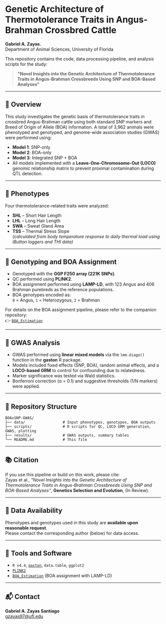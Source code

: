 # Genetic Architecture of Thermotolerance Traits in Angus-Brahman Crossbred Cattle

**Gabriel A. Zayas.**  
Department of Animal Sciences, University of Florida  

This repository contains the code, data processing pipeline, and analysis scripts for the study:

> **"Novel Insights into the Genetic Architecture of Thermotolerance Traits in Angus-Brahman Crossbreeds Using SNP and BOA-Based Analyses"**

---

## 🧬 Overview

This study investigates the genetic basis of thermotolerance traits in crossbred Angus-Brahman cattle using both standard SNP markers and Breed of Origin of Allele (BOA) information. A total of 3,962 animals were phenotyped and genotyped, and genome-wide association studies (GWAS) were performed using:

- **Model 1**: SNP-only  
- **Model 2**: BOA-only  
- **Model 3**: Integrated SNP + BOA  
- All models implemented with a **Leave-One-Chromosome-Out (LOCO)** genomic relationship matrix to prevent proximal contamination during QTL detection.

---

## 🧪 Phenotypes

Four thermotolerance-related traits were analyzed:

- **SHL** – Short Hair Length  
- **LHL** – Long Hair Length  
- **SWA** – Sweat Gland Area  
- **TSS** – Thermal Stress Slope  
  *(calculated from body temperature response to daily thermal load using iButton loggers and THI data)*

---

## 🧬 Genotyping and BOA Assignment

- Genotyped with the **GGP F250 array (221K SNPs)**.  
- QC performed using **PLINK2**.  
- BOA assignment performed using **LAMP-LD**, with 123 Angus and 406 Brahman purebreds as the reference populations.  
- BOA genotypes encoded as:  
  `0` = Angus, `1` = Heterozygous, `2` = Brahman  

For details on the BOA assignment pipeline, please refer to the companion repository:  
👉 [`BOA_Estimation`](https://github.com/gzayasPR/BOA_Estimation)

---

## 🧠 GWAS Analysis

- GWAS performed using **linear mixed models** via the `lmm.diago()` function in the **gaston** R package.
- Models included fixed effects (SNP, BOA), random animal effects, and a **LOCO-based GRM** to control for confounding due to relatedness.
- Marker significance was tested via Wald statistics.  
- Bonferroni correction (α = 0.1) and suggestive thresholds (1/N markers) were applied.

---

## 📁 Repository Structure

```
BOAxSNP-GWAS/
├── data/                 # Input phenotypes, genotypes, BOA outputs
├── scripts/              # R scripts for QC, LOCO GRM generation, GWAS, plotting
├── results/              # GWAS outputs, summary tables
└── README.md             # This file
```

---

## 📚 Citation

If you use this pipeline or build on this work, please cite:  
Zayas et al., *"Novel Insights into the Genetic Architecture of Thermotolerance Traits in Angus-Brahman Crossbreeds Using SNP and BOA-Based Analyses"*, **Genetics Selection and Evolution**, (In Review).

---

## 📂 Data Availability

Phenotypes and genotypes used in this study are **available upon reasonable request**.  
Please contact the corresponding author (below) for data access.

---

## 🧰 Tools and Software

- `R v4.4`, [`gaston`](https://cran.r-project.org/package=gaston), `data.table`, `ggplot2`  
- [`PLINK2`](https://www.cog-genomics.org/plink/2.0/)  
- [`BOA_Estimation`](https://github.com/gzayasPR/BOA_Estimation) (BOA assignment with LAMP-LD)

---

## 📬 Contact

**Gabriel A. Zayas Santiago**  
gzayas97@ufl.edu  
